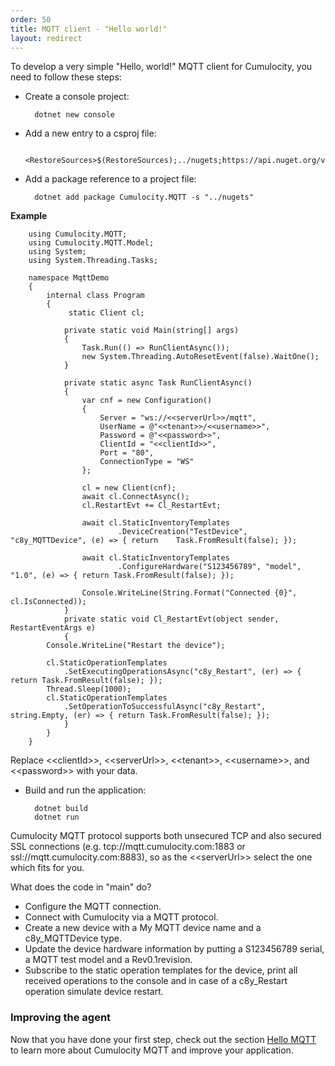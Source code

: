 ```yaml
---
order: 50
title: MQTT client - "Hello world!" 
layout: redirect
---
```



To develop a very simple "Hello, world!" MQTT client for Cumulocity, you need to follow these steps:

* Create a console project:

    	dotnet new console

* Add a new entry <PropertyGroup> to a csproj file:

        <RestoreSources>$(RestoreSources);../nugets;https://api.nuget.org/v3/index.json</RestoreSources>
        
* Add a package reference to a project file:

		dotnet add package Cumulocity.MQTT -s "../nugets"


**Example**

        using Cumulocity.MQTT;
        using Cumulocity.MQTT.Model;
        using System;
        using System.Threading.Tasks;

        namespace MqttDemo
        {
            internal class Program
            {
                 static Client cl;
                 
                private static void Main(string[] args)
                {
                    Task.Run(() => RunClientAsync());
                    new System.Threading.AutoResetEvent(false).WaitOne();
                }

                private static async Task RunClientAsync()
                {
                    var cnf = new Configuration()
                    {
                        Server = "ws://<<serverUrl>>/mqtt",
                        UserName = @"<<tenant>>/<<username>>",
                        Password = @"<<password>>",
                        ClientId = "<<clientId>>",
                        Port = "80",
                        ConnectionType = "WS"
                    };

                    cl = new Client(cnf);
                    await cl.ConnectAsync();
                    cl.RestartEvt += Cl_RestartEvt;

                    await cl.StaticInventoryTemplates
                            .DeviceCreation("TestDevice", "c8y_MQTTDevice", (e) => { return    Task.FromResult(false); });

                    await cl.StaticInventoryTemplates
                            .ConfigureHardware("S123456789", "model", "1.0", (e) => { return Task.FromResult(false); });

                    Console.WriteLine(String.Format("Connected {0}", cl.IsConnected));
                }
                private static void Cl_RestartEvt(object sender, RestartEventArgs e)
                {
			Console.WriteLine("Restart the device");

	        cl.StaticOperationTemplates
		        .SetExecutingOperationsAsync("c8y_Restart", (er) => { return Task.FromResult(false); });
	        Thread.Sleep(1000);
	        cl.StaticOperationTemplates
		        .SetOperationToSuccessfulAsync("c8y_Restart", string.Empty, (er) => { return Task.FromResult(false); });
                }
            }
        }

Replace &lt;&lt;clientId&gt;&gt;, &lt;&lt;serverUrl&gt;&gt;, &lt;&lt;tenant&gt;&gt;, &lt;&lt;username&gt;&gt;, and &lt;&lt;password&gt;&gt; with your data.

* Build and run the application:

        dotnet build
        dotnet run

Cumulocity MQTT protocol supports both unsecured TCP and also secured SSL connections (e.g. tcp://mqtt.cumulocity.com:1883 or ssl://mqtt.cumulocity.com:8883), so as the &lt;&lt;serverUrl&gt;&gt; select the one which fits for you.

What does the code in "main" do?

* Configure the MQTT connection.
* Connect with Cumulocity via a MQTT protocol.
* Create a new device with a My MQTT device name and a c8y_MQTTDevice type.
* Update the device hardware information by putting a S123456789 serial, a MQTT test model and a Rev0.1revision.
* Subscribe to the static operation templates for the device, print all received operations to the console and in case of a c8y_Restart operation simulate device restart.

### Improving the agent

Now that you have done your first step, check out the section [Hello MQTT](/guides/device-sdk/mqtt#hello-mqtt) to learn more about Cumulocity MQTT and improve your application.
